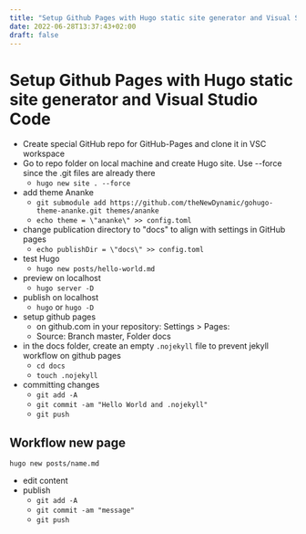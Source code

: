 ```yaml
---
title: "Setup Github Pages with Hugo static site generator and Visual Studio Code"
date: 2022-06-28T13:37:43+02:00
draft: false
---
```


# Setup Github Pages with Hugo static site generator and Visual Studio Code

- Create special GitHub repo for GitHub-Pages and clone it in VSC workspace
- Go to repo folder on local machine and create Hugo site. Use --force since the .git files are already there
    - `hugo new site . --force`
- add theme Ananke
    - `git submodule add https://github.com/theNewDynamic/gohugo-theme-ananke.git themes/ananke`
    - `echo theme = \"ananke\" >> config.toml`
- change publication directory to "docs" to align with settings in GitHub pages
    - `echo publishDir = \"docs\" >> config.toml`
- test Hugo
    - `hugo new posts/hello-world.md`
- preview on localhost
    - `hugo server -D`
- publish on localhost
    - `hugo` or `hugo -D`
- setup github pages
    - on github.com in your repository: Settings > Pages:
    - Source: Branch master, Folder docs
- in the docs folder, create an empty `.nojekyll` file to prevent jekyll workflow on github pages
    - `cd docs`
    - `touch .nojekyll`
- committing changes
    - `git add -A`
    - `git commit -am "Hello World and .nojekyll"`
    - `git push`

## Workflow new page
`hugo new posts/name.md`
- edit content
- publish
    - `git add -A`
    - `git commit -am "message"`
    - `git push`